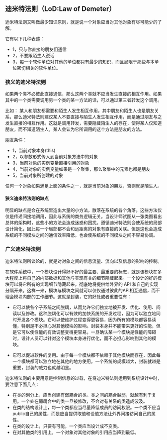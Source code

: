 ## 迪米特法则（LoD:Law of Demeter） ##

迪米特法则又叫做最少知识原则，就是说一个对象应当对其他对象有尽可能少的了解。

它有以下几种表述：

* 1，只与你直接的朋友们通信
* 2，不要跟陌生人说话
* 3，每一个软件单位对其他的单位都只有最少的知识，而且局限于那些与本单位密切相关的软件单位。


### 狭义的迪米特法则 ###

如果两个类不必彼此直接通信，那么这两个类就不应当发生直接的相互作用。如果其中的一个类需要调用另一个类的某一方法的话，可以通过第三者转发这个调用。

比如：
某人和朋友都需要和陌生人发生相互作用，其中朋友和陌生人也是朋友关系，那么迪米特法则建议某人不要直接与陌生人发生相互作用，而是通过朋友与之发生直接的相互作用。这就是调用转发，需要隐藏陌生人的存在，使得某人仅知道朋友，而不知道陌生人，某人会认为它所调用的这个方法是朋友的方法。

朋友条件：

* 1，当前对象本身(this)
* 2，以参数形式传入到当前对象方法中的对象
* 3，当前对象的实例变量直接引用的对象
* 4，当前对象的实例变量如果是一个聚集，那么聚集中的元素也都是朋友
* 5，当前对象所创建的对象

任何一个对象如果满足上面的条件之一，就是当前对象的朋友，否则就是陌生人。

#### 狭义迪米特法则的缺点 ####

明显的缺点是会在系统里造出大量的小方法，散落在系统的各个角落。这些方法仅仅是传递间接地调用，因此与系统的商务逻辑无关。当设计师试图从一张类图看出总体的架构时，这些小的方法会造成迷惑和困扰。遵循迪米特法则会使系统的局部设计简化，因此每一个局部都不会和远距离的对象有直接的关联。但是这也会造成系统的不同模块之间的通信效率降低，也会使系统的不同模块之间不容易协调。


### 广义迪米特法则 ###

迪米特法则所谈论的，就是对对象之间的信息流量、流向以及信息的影响的控制。

在软件系统中，一个模块设计得好不好的最主要、最重要的标志，就是该模块在多大程度上将自己的内部数据和其他与实现有关的细节隐藏起来。一个设计的好的模块可以将它所有的实现细节隐藏起来，彻底地将提供给外界的 API 和自己的实现分隔开来。这样一来，模块与模块之间就可以仅仅通过彼此的API相互通信，而不理会模块内部的工作细节。这就是封装，它的好处或者重要性有：

* 它可以使各个子系统之间脱耦，从而允许它们独立地被开发、优化、使用、阅读以及修改。这种脱耦化可以有效的加快系统的开发过程，因为可以独立地同时开发各个模块。它可以使维护过程变得更容易，因为所有的模块都容易读懂，特别是不必担心对其他模块的影响。封装本身并不能带来更好的性能，但是它可以使性能的有效调整变得更容易。一旦确认某一个模块是性能的障碍时，设计人员可以针对这个模块本身进行优化，而不必担心影响到其他的模块。

* 它可以促进软件的复用。由于每一个模块都不依赖于其他模块而存在，因此每一个模块都可以独立地在其他的地方使用。一个系统的规模越大，封装就越是重要，封装的威力也就越明显。

迪米特法则的主要用意是控制信息的过载，在将迪米特法则运用到系统设计中时，要注意下面几点：

* 在类的划分上，应当创建有弱耦合的类。类之间的耦合越弱，就越有利于复用。一个处在弱耦合中的类一旦被修改，不会对有关系的类造成波及。
* 在类的结构设计上，每一个类都应当尽量降低成员的访问权限。一个类不应当public自己的属性，而是应当提供取值和设值方法让外界间接访问自己的属性。
* 在类的设计上，只要有可能，一个类应当设计成不变类。
* 在对其他类的引用上，一个对象对其他对象的引用应当降到最低。